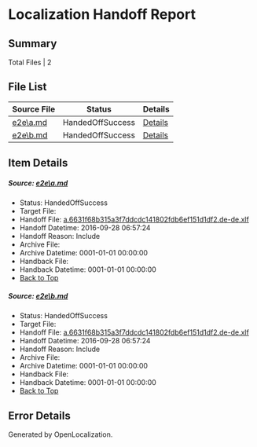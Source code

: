 # <a name='report-top'></a> Localization Handoff Report

## Summary
 Total Files | 2

## File List
 Source File | Status | Details 
 ----------- | ------ | ------- 
 [e2e\a.md](https://github.com/OpenLocalizationTestOrg/ol-test0/blob/dbfb2e53b271d716e75c82a709ec24a67d5d06d6/e2e/a.md) | HandedOffSuccess | [Details](#20afd9f87a87ee31685eb2ee4f3abece7f27d1ea1)
 [e2e\b.md](https://github.com/OpenLocalizationTestOrg/ol-test0/blob/dbfb2e53b271d716e75c82a709ec24a67d5d06d6/e2e/b.md) | HandedOffSuccess | [Details](#20afd9f87a87ee31685eb2ee4f3abece7f27d1ea2)

## Item Details
##### <a name='20afd9f87a87ee31685eb2ee4f3abece7f27d1ea1'></a> Source: [e2e\a.md](https://github.com/OpenLocalizationTestOrg/ol-test0/blob/dbfb2e53b271d716e75c82a709ec24a67d5d06d6/e2e/a.md)
* Status: HandedOffSuccess
* Target File: 
* Handoff File: [a.6631f68b315a3f7ddcdc141802fdb6ef151d1df2.de-de.xlf](https://github.com/OpenLocalizationTestOrg/ol-test0-handoff/blob/e924cd1f34bd39b10830b5178071bbf24b71ffe8/ol-handoff/OpenLocalizationTestOrg/ol-test0-dede/qimu/ht/a.6631f68b315a3f7ddcdc141802fdb6ef151d1df2.de-de.xlf)
* Handoff Datetime: 2016-09-28 06:57:24
* Handoff Reason: Include
* Archive File: 
* Archive Datetime: 0001-01-01 00:00:00
* Handback File: 
* Handback Datetime: 0001-01-01 00:00:00
* [Back to Top](#report-top)

##### <a name='20afd9f87a87ee31685eb2ee4f3abece7f27d1ea2'></a> Source: [e2e\b.md](https://github.com/OpenLocalizationTestOrg/ol-test0/blob/dbfb2e53b271d716e75c82a709ec24a67d5d06d6/e2e/b.md)
* Status: HandedOffSuccess
* Target File: 
* Handoff File: [a.6631f68b315a3f7ddcdc141802fdb6ef151d1df2.de-de.xlf](https://github.com/OpenLocalizationTestOrg/ol-test0-handoff/blob/e924cd1f34bd39b10830b5178071bbf24b71ffe8/ol-handoff/OpenLocalizationTestOrg/ol-test0-dede/qimu/ht/a.6631f68b315a3f7ddcdc141802fdb6ef151d1df2.de-de.xlf)
* Handoff Datetime: 2016-09-28 06:57:24
* Handoff Reason: Include
* Archive File: 
* Archive Datetime: 0001-01-01 00:00:00
* Handback File: 
* Handback Datetime: 0001-01-01 00:00:00
* [Back to Top](#report-top)


## Error Details

Generated by OpenLocalization.
